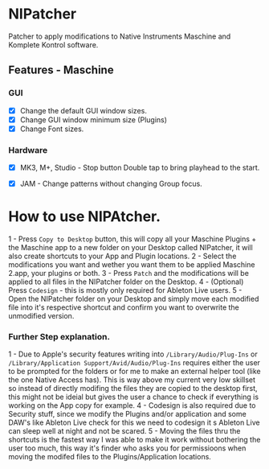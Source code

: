 # NIPatcher
Patcher to apply modifications to Native Instruments Maschine and Komplete Kontrol software.

## Features - Maschine
### GUI
- [x] Change the default GUI window sizes.
- [x] Change GUI window minimum size (Plugins)
- [x] Change Font sizes.

### Hardware
- [x] MK3, M+, Studio - Stop button Double tap to bring playhead to the start.
- [x] JAM - Change patterns without changing Group focus.


# How to use NIPAtcher.
1 - Press `Copy to Desktop` button, this will copy all your Maschine Plugins + the Maschine app to a new folder on your Desktop called NIPatcher, it will also create shortcuts to your App and Plugin locations.
2 - Select the modifications you want and wether you want them to be applied Maschine 2.app, your plugins or both.
3 - Press `Patch` and the modifications will be applied to all files in the NIPatcher folder on the Desktop.
4 - (Optional) Press `Codesign` - this is mostly only required for Ableton Live users.
5 - Open the NIPatcher folder on your Desktop and simply move each modified file into it's respective shortcut and confirm you want to overwrite the unmodified version.

### Further Step explanation.
1 -  Due to Apple's security features writing into `/Library/Audio/Plug-Ins` or `/Library/Application Support/Avid/Audio/Plug-Ins` requires either the user to be prompted for the folders or for me to make an external helper tool (like the one Native Access has). This is way above my current very low skillset so instead of directly modifing the files they are copied to the desktop first, this might not be ideial but gives the user a chance to check if everything is working on the App copy for example.
4 - Codesign is also required due to Security stuff, since we modify the Plugins and/or application and some DAW's like Ableton Live check for this we need to codesign it s Ableton Live can sleep well at night and not be scared.
5 - Moving the files thru the shortcuts is the fastest way I was able to make it work without bothering the user too much, this way it's finder who asks you for permissioons when moving the modifed files to the Plugins/Application locations. 
